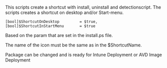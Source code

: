 This scripts create a shortcut with install, uninstall and detectionscript.
The scripts creates a shortcut on desktop and/or Start-menu.

    [bool]$ShortcutOnDesktop         = $true,
    [bool]$ShortcutInStartMenu       = $true

Based on the param that are set in the install.ps file.

The name of the icon must be the same as in the $ShortcutName.

Package can be changed and is ready for Intune Deployment or AVD Image Deployment

